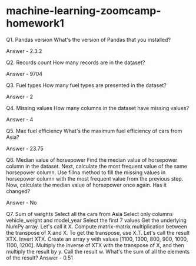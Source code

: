 # machine-learning-zoomcamp-homework1

Q1. Pandas version
What's the version of Pandas that you installed?

Answer - 2.3.2

Q2. Records count
How many records are in the dataset?

Answer - 9704

Q3. Fuel types
How many fuel types are presented in the dataset?

Answer - 2

Q4. Missing values
How many columns in the dataset have missing values?

Answer - 4

Q5. Max fuel efficiency
What's the maximum fuel efficiency of cars from Asia?

Answer - 23.75

Q6. Median value of horsepower
Find the median value of horsepower column in the dataset.
Next, calculate the most frequent value of the same horsepower column.
Use fillna method to fill the missing values in horsepower column with the most frequent value from the previous step.
Now, calculate the median value of horsepower once again.
Has it changed?

Answer - No

Q7. Sum of weights
Select all the cars from Asia
Select only columns vehicle_weight and model_year
Select the first 7 values
Get the underlying NumPy array. Let's call it X.
Compute matrix-matrix multiplication between the transpose of X and X. To get the transpose, use X.T. Let's call the result XTX.
Invert XTX.
Create an array y with values [1100, 1300, 800, 900, 1000, 1100, 1200].
Multiply the inverse of XTX with the transpose of X, and then multiply the result by y. Call the result w.
What's the sum of all the elements of the result?
Answer - 0.51
